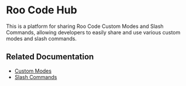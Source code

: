 # Roo Code Hub

This is a platform for sharing Roo Code Custom Modes and Slash Commands, allowing developers to easily share and use various custom modes and slash commands.

## Related Documentation

- [Custom Modes](https://docs.roocode.com/features/custom-modes)
- [Slash Commands](https://docs.roocode.com/features/slash-commands)